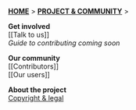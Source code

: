 [**HOME**](Home) > [**PROJECT & COMMUNITY**](SnowPlow-project-and-community) > 

**Get involved**  
[[Talk to us]]  
_Guide to contributing coming soon_  

**Our community**  
[[Contributors]]  
[[Our users]]  

**About the project**  
[Copyright & legal](Copyright-and-legal)  
